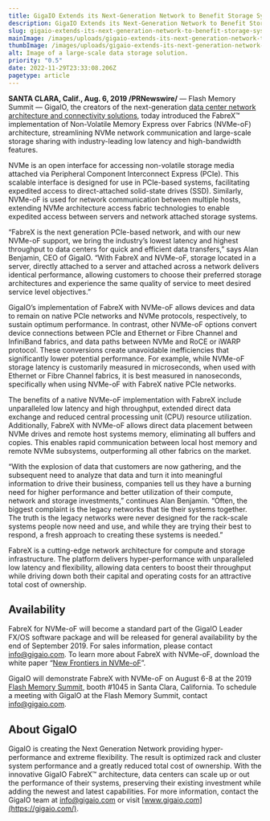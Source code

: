 ```yaml
---
title: GigaIO Extends its Next-Generation Network to Benefit Storage Systems
description: GigaIO Extends its Next-Generation Network to Benefit Storage Systems
slug: gigaio-extends-its-next-generation-network-to-benefit-storage-systems
mainImage: /images/uploads/gigaio-extends-its-next-generation-network-to-benefit-storage-systems-featured.jpg
thumbImage: /images/uploads/gigaio-extends-its-next-generation-network-to-benefit-storage-systems-thumb.jpg
alt: Image of a large-scale data storage solution.
priority: "0.5"
date: 2022-11-29T23:33:08.206Z
pagetype: article
---
```

**SANTA CLARA, Calif., Aug. 6, 2019 /PRNewswire/** — Flash Memory Summit — GigaIO, the creators of the next-generation [data center network architecture and connectivity solutions](https://gigaio.com/), today introduced the FabreX™ implementation of Non-Volatile Memory Express over Fabrics (NVMe-oF) architecture, streamlining NVMe network communication and large-scale storage sharing with industry-leading low latency and high-bandwidth features.

NVMe is an open interface for accessing non-volatile storage media attached via Peripheral Component Interconnect Express (PCIe).  This scalable interface is designed for use in PCIe-based systems, facilitating expedited access to direct-attached solid-state drives (SSD). Similarly, NVMe-oF is used for network communication between multiple hosts, extending NVMe architecture access fabric technologies to enable expedited access between servers and network attached storage systems.

“FabreX is the next generation PCIe-based network, and with our new NVMe-oF support, we bring the industry’s lowest latency and highest throughput to data centers for quick and efficient data transfers,” says Alan Benjamin, CEO of GigaIO.  “With FabreX and NVMe-oF, storage located in a server, directly attached to a server and attached across a network delivers identical performance, allowing customers to choose their preferred storage architectures and experience the same quality of service to meet desired service level objectives.”

GigaIO’s implementation of FabreX with NVMe-oF allows devices and data to remain on native PCIe networks and NVMe protocols, respectively, to sustain optimum performance. In contrast, other NVMe-oF options convert device connections between PCIe and Ethernet or Fibre Channel and InfiniBand fabrics, and data paths between NVMe and RoCE or iWARP protocol. These conversions create unavoidable inefficiencies that significantly lower potential performance. For example, while NVMe-oF storage latency is customarily measured in microseconds, when used with Ethernet or Fibre Channel fabrics, it is best measured in nanoseconds, specifically when using NVMe-oF with FabreX native PCIe networks.

The benefits of a native NVMe-oF implementation with FabreX include unparalleled low latency and high throughput, extended direct data exchange and reduced central processing unit (CPU) resource utilization. Additionally, FabreX with NVMe-oF allows direct data placement between NVMe drives and remote host systems memory, eliminating all buffers and copies. This enables rapid communication between local host memory and remote NVMe subsystems, outperforming all other fabrics on the market.

“With the explosion of data that customers are now gathering, and the subsequent need to analyze that data and turn it into meaningful information to drive their business, companies tell us they have a burning need for higher performance and better utilization of their compute, network and storage investments,” continues Alan Benjamin.  “Often, the biggest complaint is the legacy networks that tie their systems together.  The truth is the legacy networks were never designed for the rack-scale systems people now need and use, and while they are trying their best to respond, a fresh approach to creating these systems is needed.”

FabreX is a cutting-edge network architecture for compute and storage infrastructure. The platform delivers hyper-performance with unparalleled low latency and flexibility, allowing data centers to boost their throughput while driving down both their capital and operating costs for an attractive total cost of ownership.

## Availability

FabreX for NVMe-oF will become a standard part of the GigaIO Leader FX/OS software package and will be released for general availability by the end of September 2019. For sales information, please contact [info@gigaio.com](<mailto: info@gigaio.com>). To learn more about FabreX with NVMe-oF, download the white paper “[New Frontiers in NVMe-oF](http://gigaio.com/wp-content/uploads/2019/05/GigaIO-FabreX-and-NVME-oF-Final.pdf)”.

GigaIO will demonstrate FabreX with NVMe-oF on August 6-8 at the 2019 [Flash Memory Summit](https://www.flashmemorysummit.com/), booth #1045 in Santa Clara, California. To schedule a meeting with GigaIO at the Flash Memory Summit, contact [info@gigaio.com](<mailto: info@gigaio.com>).

## About GigaIO

GigaIO is creating the Next Generation Network providing hyper-performance and extreme flexibility.  The result is optimized rack and cluster system performance and a greatly reduced total cost of ownership. With the innovative GigaIO FabreX™ architecture, data centers can scale up or out the performance of their systems, preserving their existing investment while adding the newest and latest capabilities. For more information, contact the GigaIO team at [info@gigaio.com](<mailto: info@gigaio.com>) or visit [www.gigaio.com](https://gigaio.com/).